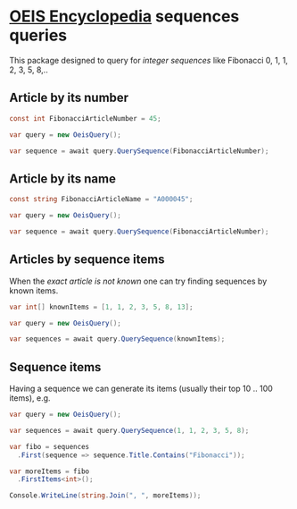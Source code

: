 # [OEIS Encyclopedia](https://oeis.org/) sequences queries

This package designed to query for _integer sequences_ like Fibonacci 0, 1, 1, 2, 3, 5, 8,..

## Article by its number

```cs
const int FibonacciArticleNumber = 45;

var query = new OeisQuery();

var sequence = await query.QuerySequence(FibonacciArticleNumber);
```
## Article by its name

```cs
const string FibonacciArticleName = "A000045";

var query = new OeisQuery();

var sequence = await query.QuerySequence(FibonacciArticleNumber);
```
## Articles by sequence items

When the _exact article is not known_ one can try finding sequences by known items.

```cs
var int[] knownItems = [1, 1, 2, 3, 5, 8, 13];

var query = new OeisQuery();

var sequences = await query.QuerySequence(knownItems);
```
## Sequence items

Having a sequence we can generate its items (usually their top 10 .. 100 items), e.g. 

```cs
var query = new OeisQuery();

var sequences = await query.QuerySequence(1, 1, 2, 3, 5, 8);

var fibo = sequences
  .First(sequence => sequence.Title.Contains("Fibonacci"));

var moreItems = fibo
  .FirstItems<int>();

Console.WriteLine(string.Join(", ", moreItems));
```

